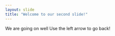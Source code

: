 ```yaml
---
layout: slide
title: "Welcome to our second slide!"
---
```

We are going on well
Use the left arrow to go back!
